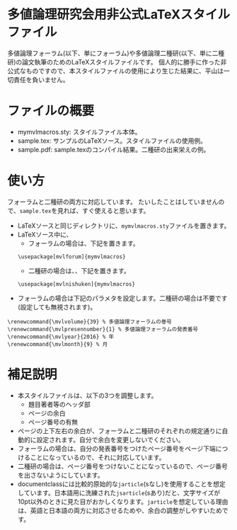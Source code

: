 # 多値論理研究会用非公式LaTeXスタイルファイル

多値論理フォーラム(以下、単にフォーラム)や多値論理二種研(以下、単に二種研)の論文執筆のためのLaTeXスタイルファイルです。
個人的に勝手に作った非公式なものですので、本スタイルファイルの使用により生じた結果に、平山は一切責任を負いません。

# ファイルの概要

- mymvlmacros.sty: スタイルファイル本体。
- sample.tex: サンプルのLaTeXソース。スタイルファイルの使用例。
- sample.pdf: sample.texのコンパイル結果。二種研の出来栄えの例。

# 使い方

フォーラムと二種研の両方に対応しています。
たいしたことはしていませんので、`sample.tex`を見れば、すぐ使えると思います。

- LaTeXソースと同じディレクトリに、`mymvlmacros.sty`ファイルを置きます。
- LaTeXソース中に、
  - フォーラムの場合は、下記を置きます。
  ```
  \usepackage[mvlforum]{mymvlmacros}
  ```
  - 二種研の場合は、、下記を置きます。
  ```
  \usepackage[mvlnishuken]{mymvlmacros}
  ```
- フォーラムの場合は下記のパラメタを設定します。二種研の場合は不要です(設定しても無視されます)。
```
\renewcommand{\mvlvolume}{39} % 多値論理フォーラムの巻号
\renewcommand{\mvlpresennumber}{1} % 多値論理フォーラムの発表番号
\renewcommand{\mvlyear}{2016} % 年
\renewcommand{\mvlmonth}{9} % 月
```

# 補足説明

- 本スタイルファイルは、以下の3つを調整します。
  - 題目著者等のヘッダ部
  - ページの余白
  - ページ番号の有無
- ページの上下左右の余白が、フォーラムと二種研のそれぞれの規定通りに自動的に設定されます。自分で余白を変更しないでください。
- フォーラムの場合は、自分の発表番号をつけたページ番号をページ下端につけることになっているので、それに対応しています。
- 二種研の場合は、ページ番号をつけないことになっているので、ページ番号を出さないようにしています。
- documentclassには比較的原始的な`jarticle`(sなし)を使用することを想定しています。日本語用に洗練された`jsarticle`(sあり)だと、文字サイズが10pt以外のときに見た目がおかしくなります。`jarticle`を想定している理由は、英語と日本語の両方に対応させるためや、余白の調整がしやすいためです。
